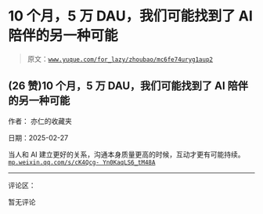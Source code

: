 # 10 个月，5 万 DAU，我们可能找到了 AI 陪伴的另一种可能

> 原文：[`www.yuque.com/for_lazy/zhoubao/mc6fe74uryg1aup2`](https://www.yuque.com/for_lazy/zhoubao/mc6fe74uryg1aup2)

## (26 赞)10 个月，5 万 DAU，我们可能找到了 AI 陪伴的另一种可能

作者： 亦仁的收藏夹

日期：2025-02-27

当人和 AI 建立更好的关系，沟通本身质量更高的时候，互动才更有可能持续。 [`mp.weixin.qq.com/s/cK4Qcg-
Yn0KaqLS6_tM48A`](https://mp.weixin.qq.com/s/cK4Qcg-Yn0KaqLS6_tM48A)

* * *

评论区：

暂无评论